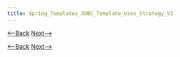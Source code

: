 ```yaml
---
title: Spring_Templates_JDBC_Template_Uses_Strategy_V3
---
```

[<--Back](Spring_Templates_JDBC_Template_Uses_Strategy_V2) [Next-->](Spring_Templates_JDBC_Template_Uses_Strategy_V4)



[<--Back](Spring_Templates_JDBC_Template_Uses_Strategy_V2) [Next-->](Spring_Templates_JDBC_Template_Uses_Strategy_V4)
